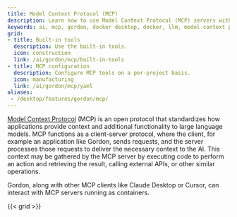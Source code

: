 ```yaml
---
title: Model Context Protocol (MCP)
description: Learn how to use Model Context Protocol (MCP) servers with Gordon to extend AI capabilities in Docker Desktop.
keywords: ai, mcp, gordon, docker desktop, docker, llm, model context protocol
grid:
- title: Built-in tools
  description: Use the built-in tools.
  icon: construction
  link: /ai/gordon/mcp/built-in-tools
- title: MCP configuration
  description: Configure MCP tools on a per-project basis.
  icon: manufacturing
  link: /ai/gordon/mcp/yaml
aliases:
 - /desktop/features/gordon/mcp/
---
```


[Model Context Protocol](https://modelcontextprotocol.io/introduction) (MCP) is
an open protocol that standardizes how applications provide context and
additional functionality to large language models. MCP functions as a
client-server protocol, where the client, for example an application like
Gordon, sends requests, and the server processes those requests to deliver the
necessary context to the AI. This context may be gathered by the MCP server by
executing code to perform an action and retrieving the result, calling external
APIs, or other similar operations.

Gordon, along with other MCP clients like Claude Desktop or Cursor, can interact
with MCP servers running as containers.

{{< grid >}}
